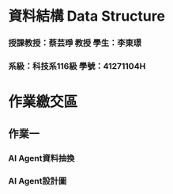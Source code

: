 # 資料結構 Data Structure
### 授課教授：蔡芸琤 教授     學生：李東璟
### 系級：科技系116級        學號：41271104H
# 作業繳交區
## 作業一
### AI Agent資料抽換
### AI Agent設計圖
